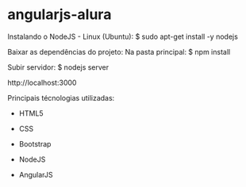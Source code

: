 # angularjs-alura
Instalando o NodeJS - Linux (Ubuntu):
$ sudo apt-get install -y nodejs

Baixar as dependências do projeto:
Na pasta principal:
$ npm install

Subir servidor:
$ nodejs server

http://localhost:3000

Principais técnologias utilizadas:

- HTML5

- CSS

- Bootstrap

- NodeJS

- AngularJS
